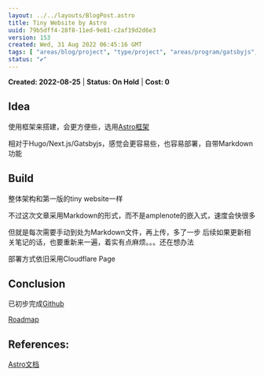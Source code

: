 ```yaml
---
layout: ../../layouts/BlogPost.astro
title: Tiny Website by Astro
uuid: 79b5dff4-28f8-11ed-9e81-c2af19d2d6e3
version: 153
created: Wed, 31 Aug 2022 06:45:16 GMT
tags: [ "areas/blog/project", "type/project", "areas/program/gatsbyjs", "p/important" ]
status: "✔️"
---
```

**Created: 2022-08-25** |
**Status: On Hold** |
**Cost: 0**

## Idea
使用框架来搭建，会更方便些，选用[Astro框架](https://astro.build) 

相对于Hugo/Next.js/Gatsbyjs，感觉会更容易些，也容易部署，自带Markdown功能
## Build
整体架构和第一版的tiny website一样

不过这次文章采用Markdown的形式，而不是amplenote的嵌入式，速度会快很多

但就是每次需要手动到处为Markdown文件，再上传，多了一步
后续如果更新相关笔记的话，也要重新来一遍，着实有点麻烦。。。还在想办法

部署方式依旧采用Cloudflare Page
## Conclusion
已初步完成[Github](https://github.com/versun/Tiny-Website-by-Astro/) 

[Roadmap](https://trello.com/b/4Gko1LIy/versunme-roadmap)
## References:
 [Astro文档](https://docs.astro.build) 